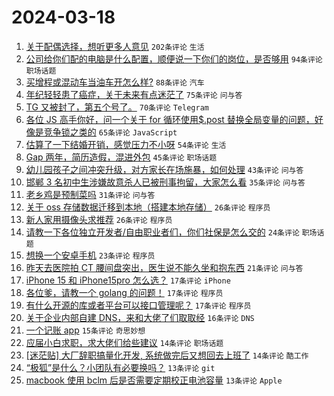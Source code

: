 # 2024-03-18

1. [关于配偶选择，想听更多人意见](https://www.v2ex.com/t/1024591) `202条评论` `生活`
1. [公司给你们配的电脑是什么配置，顺便说一下你们的岗位，是否够用](https://www.v2ex.com/t/1024571) `94条评论` `职场话题`
1. [买增程或混动车当油车开怎么样?](https://www.v2ex.com/t/1024601) `88条评论` `汽车`
1. [年纪轻轻患了癌症，关于未来有点迷茫了](https://www.v2ex.com/t/1024660) `75条评论` `问与答`
1. [TG 又被封了，第五个号了。](https://www.v2ex.com/t/1024560) `70条评论` `Telegram`
1. [各位 JS 高手你好，问一个关于 for 循环使用$.post 替换全局变量的问题，好像是竞争锁之类的](https://www.v2ex.com/t/1024619) `65条评论` `JavaScript`
1. [估算了一下结婚开销，感觉压力不小呀](https://www.v2ex.com/t/1024602) `54条评论` `生活`
1. [Gap 两年，简历造假，混进外包](https://www.v2ex.com/t/1024664) `45条评论` `职场话题`
1. [幼儿园孩子之间冲突升级，对方家长在场施暴，如何处理](https://www.v2ex.com/t/1024723) `43条评论` `问与答`
1. [邯郸 3 名初中生涉嫌故意杀人已被刑事拘留，大家怎么看](https://www.v2ex.com/t/1024667) `35条评论` `问与答`
1. [老乡鸡是预制菜吗](https://www.v2ex.com/t/1024570) `31条评论` `问与答`
1. [关于 oss 存储数据迁移到本地（搭建本地存储）](https://www.v2ex.com/t/1024650) `26条评论` `程序员`
1. [新人家用摄像头求推荐](https://www.v2ex.com/t/1024596) `26条评论` `程序员`
1. [请教一下各位独立开发者/自由职业者们，你们社保是怎么交的](https://www.v2ex.com/t/1024562) `24条评论` `职场话题`
1. [想换一个安卓手机](https://www.v2ex.com/t/1024574) `23条评论` `程序员`
1. [昨天去医院拍 CT 腰间盘突出，医生说不能久坐和抱东西](https://www.v2ex.com/t/1024572) `21条评论` `问与答`
1. [iPhone 15 和 iPhone15pro 怎么选？](https://www.v2ex.com/t/1024684) `17条评论` `iPhone`
1. [各位爹，请教一个 golang 的问题！](https://www.v2ex.com/t/1024606) `17条评论` `程序员`
1. [有什么开源的库或者平台可以接口管理呢？](https://www.v2ex.com/t/1024556) `17条评论` `程序员`
1. [关于企业内部自建 DNS，来和大佬了们取取经](https://www.v2ex.com/t/1024613) `16条评论` `DNS`
1. [一个记账 app](https://www.v2ex.com/t/1024624) `15条评论` `奇思妙想`
1. [应届小白求职，求大佬们给些建议](https://www.v2ex.com/t/1024687) `14条评论` `职场话题`
1. [[迷茫贴] 大厂辞职搞量化开发, 系统做完后又想回去上班了](https://www.v2ex.com/t/1024682) `14条评论` `酷工作`
1. [“极狐”是什么？小团队有必要换吗？](https://www.v2ex.com/t/1024635) `13条评论` `git`
1. [macbook 使用 bclm 后是否需要定期校正电池容量](https://www.v2ex.com/t/1024567) `13条评论` `Apple`
